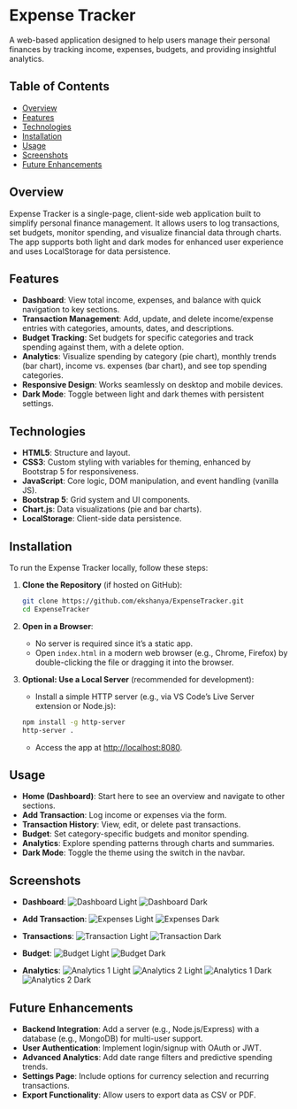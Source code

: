 # Expense Tracker

A web-based application designed to help users manage their personal finances by tracking income, expenses, budgets, and providing insightful analytics.

## Table of Contents
- [Overview](#overview)
- [Features](#features)
- [Technologies](#technologies)
- [Installation](#installation)
- [Usage](#usage)
- [Screenshots](#screenshots)
- [Future Enhancements](#future-enhancements)


## Overview
Expense Tracker is a single-page, client-side web application built to simplify personal finance management. It allows users to log transactions, set budgets, monitor spending, and visualize financial data through charts. The app supports both light and dark modes for enhanced user experience and uses LocalStorage for data persistence.

## Features
- **Dashboard**: View total income, expenses, and balance with quick navigation to key sections.
- **Transaction Management**: Add, update, and delete income/expense entries with categories, amounts, dates, and descriptions.
- **Budget Tracking**: Set budgets for specific categories and track spending against them, with a delete option.
- **Analytics**: Visualize spending by category (pie chart), monthly trends (bar chart), income vs. expenses (bar chart), and see top spending categories.
- **Responsive Design**: Works seamlessly on desktop and mobile devices.
- **Dark Mode**: Toggle between light and dark themes with persistent settings.

## Technologies
- **HTML5**: Structure and layout.
- **CSS3**: Custom styling with variables for theming, enhanced by Bootstrap 5 for responsiveness.
- **JavaScript**: Core logic, DOM manipulation, and event handling (vanilla JS).
- **Bootstrap 5**: Grid system and UI components.
- **Chart.js**: Data visualizations (pie and bar charts).
- **LocalStorage**: Client-side data persistence.

## Installation
To run the Expense Tracker locally, follow these steps:

1. **Clone the Repository** (if hosted on GitHub):
    ```bash
    git clone https://github.com/ekshanya/ExpenseTracker.git
    cd ExpenseTracker
    ```

2. **Open in a Browser**:
    - No server is required since it’s a static app.
    - Open `index.html` in a modern web browser (e.g., Chrome, Firefox) by double-clicking the file or dragging it into the browser.

3. **Optional: Use a Local Server** (recommended for development):
    - Install a simple HTTP server (e.g., via VS Code’s Live Server extension or Node.js):
    ```bash
    npm install -g http-server
    http-server .
    ```
    - Access the app at [http://localhost:8080](http://localhost:8080).

## Usage
- **Home (Dashboard)**: Start here to see an overview and navigate to other sections.
- **Add Transaction**: Log income or expenses via the form.
- **Transaction History**: View, edit, or delete past transactions.
- **Budget**: Set category-specific budgets and monitor spending.
- **Analytics**: Explore spending patterns through charts and summaries.
- **Dark Mode**: Toggle the theme using the switch in the navbar.

## Screenshots

- **Dashboard**:
![Dashboard Light](/screenshots/Dashboard-light.png)
![Dashboard Dark](/screenshots/Dashboard-dark.png)


- **Add Transaction**:
![Expenses Light](/screenshots/Expenses-light.png)
![Expenses Dark](/screenshots/Expenses-dark.png)

- **Transactions**:
![Transaction Light](/screenshots/Transaction-light.png)
![Transaction Dark](/screenshots/Transaction-dark.png)

- **Budget**:
![Budget Light](/screenshots/Budget-light.png)
![Budget Dark](/screenshots/Budget-dark.png)

- **Analytics**:
![Analytics 1 Light](/screenshots/Analytics-light.png)
![Analytics 2 Light](/screenshots/Analytics-light(1).png)
![Analytics 1 Dark](/screenshots/Analytics-dark.png)
![Analytics 2 Dark](/screenshots/Analytics-dark(1).png)


## Future Enhancements
- **Backend Integration**: Add a server (e.g., Node.js/Express) with a database (e.g., MongoDB) for multi-user support.
- **User Authentication**: Implement login/signup with OAuth or JWT.
- **Advanced Analytics**: Add date range filters and predictive spending trends.
- **Settings Page**: Include options for currency selection and recurring transactions.
- **Export Functionality**: Allow users to export data as CSV or PDF.
